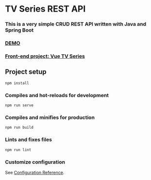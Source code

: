 # TV Series REST API
### This is a very simple CRUD REST API written with Java and Spring Boot

### [DEMO](https://emiscode-tv-series-api.herokuapp.com/swagger-ui.html#/series45resource)
### [Front-end project: Vue TV Series](https://github.com/emiscode/vue-tv-series)

## Project setup
```
npm install
```

### Compiles and hot-reloads for development
```
npm run serve
```

### Compiles and minifies for production
```
npm run build
```

### Lints and fixes files
```
npm run lint
```

### Customize configuration
See [Configuration Reference](https://cli.vuejs.org/config/).

